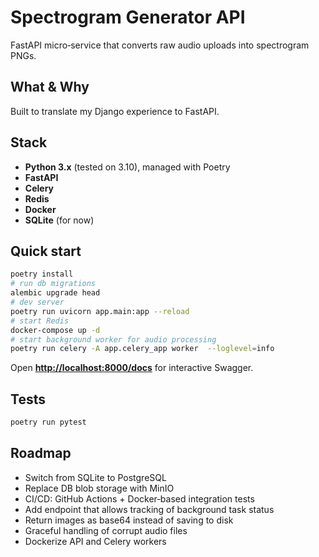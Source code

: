 # Spectrogram Generator API

FastAPI micro‑service that converts raw audio uploads into spectrogram PNGs.

## What & Why

Built to translate my Django experience to FastAPI.

## Stack

* **Python 3.x** (tested on 3.10), managed with Poetry
* **FastAPI**
* **Celery** 
* **Redis**
* **Docker**
* **SQLite** (for now)


## Quick start

```bash
poetry install
# run db migrations
alembic upgrade head
# dev server
poetry run uvicorn app.main:app --reload
# start Redis
docker-compose up -d 
# start background worker for audio processing
poetry run celery -A app.celery_app worker  --loglevel=info
```

Open **[http://localhost:8000/docs](http://localhost:8000/docs)** for interactive Swagger.

## Tests

```bash
poetry run pytest
```

## Roadmap

* Switch from SQLite to PostgreSQL
* Replace DB blob storage with MinIO
* CI/CD: GitHub Actions + Docker‑based integration tests
* Add endpoint that allows tracking of background task status
* Return images as base64 instead of saving to disk
* Graceful handling of corrupt audio files
* Dockerize API and Celery workers
